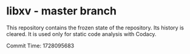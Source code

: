 # libxv - master branch

This repository contains the frozen state of the repository.
Its history is cleared. It is used only for static code
analysis with Codacy.

Commit Time: 1728095683